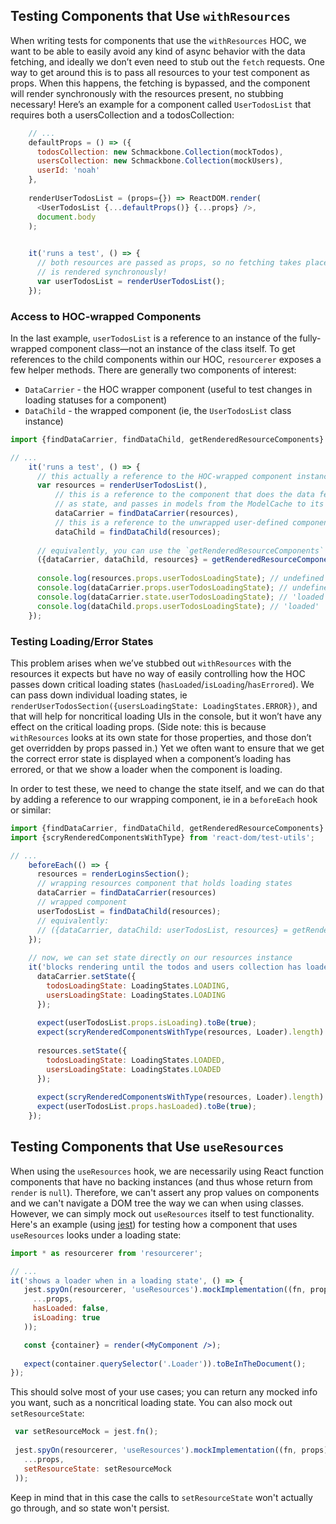 ## Testing Components that Use `withResources`

When writing tests for components that use the `withResources` HOC, we want to be able to easily avoid any kind of async behavior with the data fetching, and ideally we don’t even need to stub out the `fetch` requests. One way to get around this is to pass all resources to your test component as props. When this happens, the fetching is bypassed, and the component will render synchronously with the resources present, no stubbing necessary! Here’s an example for a component called `UserTodosList` that requires both a usersCollection and a todosCollection:

```js
    // ...
    defaultProps = () => ({
      todosCollection: new Schmackbone.Collection(mockTodos),
      usersCollection: new Schmackbone.Collection(mockUsers),
      userId: 'noah'
    },
    
    renderUserTodosList = (props={}) => ReactDOM.render(
      <UserTodosList {...defaultProps()} {...props} />,
      document.body
    );

        
    it('runs a test', () => {
      // both resources are passed as props, so no fetching takes place, and the component
      // is rendered synchronously!
      var userTodosList = renderUserTodosList();
    });
```

### Access to HOC-wrapped Components

In the last example, `userTodosList` is a reference to an instance of the fully-wrapped component class&mdash;not an instance of the class itself. To get references to the child components within our HOC, `resourcerer` exposes a few helper methods. There are generally two components of interest:

- `DataCarrier` - the HOC wrapper component (useful to test changes in loading statuses for a component)
- `DataChild` - the wrapped component (ie, the `UserTodosList` class instance)

```jsx
import {findDataCarrier, findDataChild, getRenderedResourceComponents} from 'resourcerer/test-utils';

// ...
    it('runs a test', () => {
      // this actually a reference to the HOC-wrapped component instance
      var resources = renderUserTodosList(),
          // this is a reference to the component that does the data fetching, keeps loading states
          // as state, and passes in models from the ModelCache to its child (user-defined component)
          dataCarrier = findDataCarrier(resources),
          // this is a reference to the unwrapped user-defined component class instance
          dataChild = findDataChild(resources);
          
      // equivalently, you can use the `getRenderedResourceComponents` method to get all in one fell swoop:
      ({dataCarrier, dataChild, resources} = getRenderedResourceComponents(renderUserTodosList()));
      
      console.log(resources.props.userTodosLoadingState); // undefined
      console.log(dataCarrier.props.userTodosLoadingState); // undefined
      console.log(dataCarrier.state.userTodosLoadingState); // 'loaded'
      console.log(dataChild.props.userTodosLoadingState); // 'loaded'
    });

```

### Testing Loading/Error States

This problem arises when we’ve stubbed out `withResources` with the resources it expects but have no way of easily controlling how the HOC passes down critical loading states (`hasLoaded`/`isLoading`/`hasErrored`). We can pass down individual loading states, ie `renderUserTodosSection({usersLoadingState: LoadingStates.ERROR})`, and that will help for noncritical loading UIs in the console, but it won’t have any effect on the critical loading props. (Side note: this is because `withResources` looks at its own state for those properties, and those don’t get overridden by props passed in.) Yet we often want to ensure that we get the correct error state is displayed when a component’s loading has errored, or that we show a loader when the component is loading.
    
In order to test these, we need to change the state itself, and we can do that by adding a reference to our wrapping component, ie in a `beforeEach` hook or similar:

```js
import {findDataCarrier, findDataChild, getRenderedResourceComponents} from 'resourcerer/test-utils';
import {scryRenderedComponentsWithType} from 'react-dom/test-utils';

// ...
    beforeEach(() => {
      resources = renderLoginsSection();
      // wrapping resources component that holds loading states
      dataCarrier = findDataCarrier(resources)
      // wrapped component
      userTodosList = findDataChild(resources);
      // equivalently:
      // ({dataCarrier, dataChild: userTodosList, resources} = getRenderedResourceComponents(renderLoginsSection()));
    });
    
    // now, we can set state directly on our resources instance
    it('blocks rendering until the todos and users collection has loaded', () => {
      dataCarrier.setState({
        todosLoadingState: LoadingStates.LOADING,
        usersLoadingState: LoadingStates.LOADING
      });
    
      expect(userTodosList.props.isLoading).toBe(true);
      expect(scryRenderedComponentsWithType(resources, Loader).length).toEqual(1);
    
      resources.setState({
        todosLoadingState: LoadingStates.LOADED,
        usersLoadingState: LoadingStates.LOADED
      });
    
      expect(scryRenderedComponentsWithType(resources, Loader).length).toEqual(0);
      expect(userTodosList.props.hasLoaded).toBe(true);
    });
```

## Testing Components that Use `useResources`

When using the `useResources` hook, we are necessarily using React function components that have no backing instances (and thus whose return from `render` is `null`). Therefore, we can't assert any prop values on components and we can't navigate a DOM tree the way we can when using classes. However, we can simply mock out `useResources` itself to test functionality. Here's an example (using [jest](https://jestjs.io/)) for testing how a component that uses `useResources` looks under a loading state:

```jsx
import * as resourcerer from 'resourcerer';

// ...
it('shows a loader when in a loading state', () => {
   jest.spyOn(resourcerer, 'useResources').mockImplementation((fn, props) => ({
     ...props,
     hasLoaded: false,
     isLoading: true
   ));

   const {container} = render(<MyComponent />);
   
   expect(container.querySelector('.Loader')).toBeInTheDocument();
});
```

This should solve most of your use cases; you can return any mocked info you want, such as a noncritical loading state. You can also mock out `setResourceState`:

```jsx
 var setResourceMock = jest.fn();
 
 jest.spyOn(resourcerer, 'useResources').mockImplementation((fn, props) => ({
   ...props,
   setResourceState: setResourceMock
 ));
```

Keep in mind that in this case the calls to `setResourceState` won't actually go through, and so state won't persist. 
